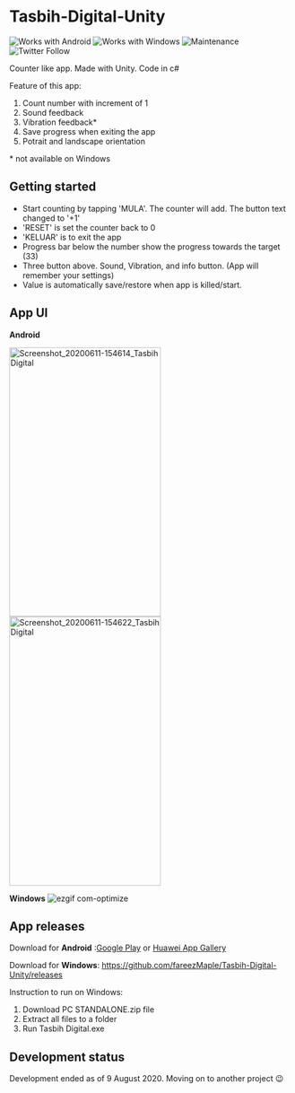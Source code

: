 # Tasbih-Digital-Unity

![Works with Android](https://img.shields.io/badge/Works_with-Android-green?style=flat-square)
![Works with Windows](https://img.shields.io/badge/Works_with-Windows-blue?style=flat-square)
![Maintenance](https://img.shields.io/maintenance/no/2020)
![Twitter Follow](https://img.shields.io/twitter/follow/iqfareez2?label=Follow&style=social)

Counter like app. Made with Unity. Code in c#

Feature of this app:

1. Count number with increment of 1
2. Sound feedback
3. Vibration feedback\*
4. Save progress when exiting the app
5. Potrait and landscape orientation

\* not available on Windows

## Getting started

- Start counting by tapping 'MULA'. The counter will add. The button text changed to '+1'
- 'RESET' is set the counter back to 0
- 'KELUAR' is to exit the app
- Progress bar below the number show the progress towards the target (33)
- Three button above. Sound, Vibration, and info button. (App will remember your settings)
- Value is automatically save/restore when app is killed/start.

## App UI

**Android**

<img src="https://user-images.githubusercontent.com/60868965/84562272-ceccb800-ad85-11ea-92f7-91bb07c34df7.jpg" alt="Screenshot_20200611-154614_Tasbih Digital" width="270" height="480">
<img src="https://user-images.githubusercontent.com/60868965/84562273-d0967b80-ad85-11ea-8a8f-c320384753fe.jpg" alt="Screenshot_20200611-154622_Tasbih Digital" width="270" height="480">

**Windows**
![ezgif com-optimize](https://user-images.githubusercontent.com/60868965/89722519-eee2c580-da1c-11ea-97b5-ec03d4a2e722.gif)

## App releases

Download for **Android** :[Google Play](https://play.google.com/store/apps/details?id=com.maplerr.DigitalTasbihUnity) or [Huawei App Gallery](https://appgallery.cloud.huawei.com/marketshare/app/C102229005?locale=en_GB&source=appshare&subsource=C102229005)

Download for **Windows**: https://github.com/fareezMaple/Tasbih-Digital-Unity/releases

Instruction to run on Windows:

1. Download PC STANDALONE.zip file
2. Extract all files to a folder
3. Run Tasbih Digital.exe

## Development status

Development ended as of 9 August 2020. Moving on to another project :wink:
